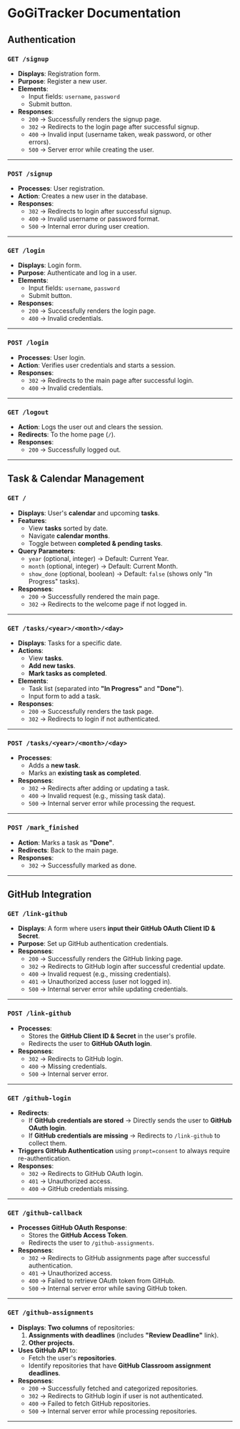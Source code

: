 # GoGiTracker Documentation

## **Authentication**
### `GET /signup`
- **Displays**: Registration form.
- **Purpose**: Register a new user.
- **Elements**:
  - Input fields: `username`, `password`
  - Submit button.
- **Responses**:
  - `200` → Successfully renders the signup page.
  - `302` → Redirects to the login page after successful signup.
  - `400` → Invalid input (username taken, weak password, or other errors).
  - `500` → Server error while creating the user.

---

### `POST /signup`
- **Processes**: User registration.
- **Action**: Creates a new user in the database.
- **Responses**:
  - `302` → Redirects to login after successful signup.
  - `400` → Invalid username or password format.
  - `500` → Internal error during user creation.

---

### `GET /login`
- **Displays**: Login form.
- **Purpose**: Authenticate and log in a user.
- **Elements**:
  - Input fields: `username`, `password`
  - Submit button.
- **Responses**:
  - `200` → Successfully renders the login page.
  - `400` → Invalid credentials.

---

### `POST /login`
- **Processes**: User login.
- **Action**: Verifies user credentials and starts a session.
- **Responses**:
  - `302` → Redirects to the main page after successful login.
  - `400` → Invalid credentials.

---

### `GET /logout`
- **Action**: Logs the user out and clears the session.
- **Redirects**: To the home page (`/`).
- **Responses**:
  - `200` → Successfully logged out.

---

## **Task & Calendar Management**
### `GET /`
- **Displays**: User's **calendar** and upcoming **tasks**.
- **Features**:
  - View **tasks** sorted by date.
  - Navigate **calendar months**.
  - Toggle between **completed & pending tasks**.
- **Query Parameters**:
  - `year` (optional, integer) → Default: Current Year.
  - `month` (optional, integer) → Default: Current Month.
  - `show_done` (optional, boolean) → Default: `false` (shows only "In Progress" tasks).
- **Responses**:
  - `200` → Successfully rendered the main page.
  - `302` → Redirects to the welcome page if not logged in.

---

### `GET /tasks/<year>/<month>/<day>`
- **Displays**: Tasks for a specific date.
- **Actions**:
  - View **tasks**.
  - **Add new tasks**.
  - **Mark tasks as completed**.
- **Elements**:
  - Task list (separated into **"In Progress"** and **"Done"**).
  - Input form to add a task.
- **Responses**:
  - `200` → Successfully renders the task page.
  - `302` → Redirects to login if not authenticated.

---

### `POST /tasks/<year>/<month>/<day>`
- **Processes**:
  - Adds a **new task**.
  - Marks an **existing task as completed**.
- **Responses**:
  - `302` → Redirects after adding or updating a task.
  - `400` → Invalid request (e.g., missing task data).
  - `500` → Internal server error while processing the request.

---

### `POST /mark_finished`
- **Action**: Marks a task as **"Done"**.
- **Redirects**: Back to the main page.
- **Responses**:
  - `302` → Successfully marked as done.

---

## **GitHub Integration**
### `GET /link-github`
- **Displays**: A form where users **input their GitHub OAuth Client ID & Secret**.
- **Purpose**: Set up GitHub authentication credentials.
- **Responses**:
  - `200` → Successfully renders the GitHub linking page.
  - `302` → Redirects to GitHub login after successful credential update.
  - `400` → Invalid request (e.g., missing credentials).
  - `401` → Unauthorized access (user not logged in).
  - `500` → Internal server error while updating credentials.

---

### `POST /link-github`
- **Processes**:
  - Stores the **GitHub Client ID & Secret** in the user's profile.
  - Redirects the user to **GitHub OAuth login**.
- **Responses**:
  - `302` → Redirects to GitHub login.
  - `400` → Missing credentials.
  - `500` → Internal server error.

---

### `GET /github-login`
- **Redirects**:
  - If **GitHub credentials are stored** → Directly sends the user to **GitHub OAuth login**.
  - If **GitHub credentials are missing** → Redirects to `/link-github` to collect them.
- **Triggers GitHub Authentication** using `prompt=consent` to always require re-authentication.
- **Responses**:
  - `302` → Redirects to GitHub OAuth login.
  - `401` → Unauthorized access.
  - `400` → GitHub credentials missing.

---

### `GET /github-callback`
- **Processes GitHub OAuth Response**:
  - Stores the **GitHub Access Token**.
  - Redirects the user to `/github-assignments`.
- **Responses**:
  - `302` → Redirects to GitHub assignments page after successful authentication.
  - `401` → Unauthorized access.
  - `400` → Failed to retrieve OAuth token from GitHub.
  - `500` → Internal server error while saving GitHub token.

---

### `GET /github-assignments`
- **Displays**: **Two columns** of repositories:
  1. **Assignments with deadlines** (includes **"Review Deadline"** link).
  2. **Other projects**.
- **Uses GitHub API** to:
  - Fetch the user's **repositories**.
  - Identify repositories that have **GitHub Classroom assignment deadlines**.
- **Responses**:
  - `200` → Successfully fetched and categorized repositories.
  - `302` → Redirects to GitHub login if user is not authenticated.
  - `400` → Failed to fetch GitHub repositories.
  - `500` → Internal server error while processing repositories.

---


